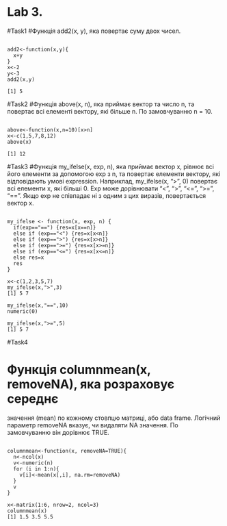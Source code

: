 # Lab 3.
#Task1
#Функція add2(x, y), яка повертає суму двох чисел.

```{r}

add2<-function(x,y){
  x+y
}
x<-2
y<-3
add2(x,y)

[1] 5

```

#Task2
#Функція above(x, n), яка приймає вектор та число n, та повертає всі
елементі вектору, які більше n. По замовчуванню n = 10.

```{r}

above<-function(x,n=10)[x>n]
x<-c(1,5,7,8,12)
above(x)

[1] 12

```

#Task3
#Функція my_ifelse(x, exp, n), яка приймає вектор x, 
рівнює всі його елементи за допомогою exp з n, та повертає елементи вектору, які відповідають умові expression. Наприклад, my_ifelse(x, “>”, 0) повертає всі елементи x, які більші 0. Exp може дорівнювати “<”, “>”, “<=”, “>=”, “==”. Якщо exp не співпадає ні з одним з цих виразів, повертається вектор x.

```{r}

my_ifelse <- function(x, exp, n) {
  if(exp=="==") {res=x[x==n]}
  else if (exp=="<") {res=x[x<n]}
  else if (exp==">") {res=x[x>n]}
  else if (exp==">=") {res=x[x>=n]}
  else if (exp=="<=") {res=x[x<=n]}
  else res=x
  res
}

x<-c(1,2,3,5,7)
my_ifelse(x,">",3)
[1] 5 7

my_ifelse(x,"==",10)
numeric(0)

my_ifelse(x,">=",5)
[1] 5 7

```

#Task4
# Функція columnmean(x, removeNA), яка розраховує середнє
значення (mean) по кожному стовпцю матриці, або data frame. Логічний параметр removeNA вказує, чи видаляти NA значення. По замовчуванню він дорівнює TRUE.

```{r}

columnmean<-function(x, removeNA=TRUE){
  n<-ncol(x)
  v<-numeric(n)  
  for (i in 1:n){
    v[i]<-mean(x[,i], na.rm=removeNA)
  }
  v
}

x<-matrix(1:6, nrow=2, ncol=3)
columnmean(x)
[1] 1.5 3.5 5.5

```